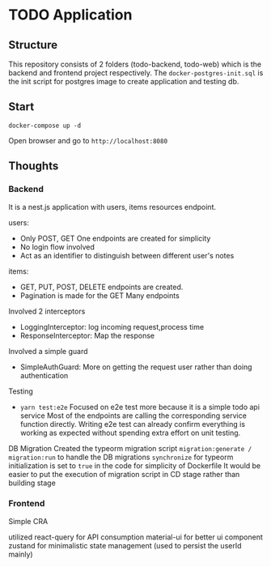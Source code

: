 # TODO Application

## Structure

This repository consists of 2 folders (todo-backend, todo-web) which is the backend and frontend project respectively. 
The `docker-postgres-init.sql` is the init script for postgres image to create application and testing db.

## Start

`docker-compose up -d` 

Open browser and go to `http://localhost:8080`

## Thoughts

### Backend

It is a nest.js application with users, items resources endpoint.

users:
- Only POST, GET One endpoints are created for simplicity
- No login flow involved
- Act as an identifier to distinguish between different user's notes

items:
- GET, PUT, POST, DELETE endpoints are created.
- Pagination is made for the GET Many endpoints

Involved 2 interceptors 
- LoggingInterceptor: log incoming request,process time
- ResponseInterceptor: Map the response
  
Involved a simple guard 
- SimpleAuthGuard: More on getting the request user rather than doing authentication

Testing
- `yarn test:e2e`
Focused on e2e test more because it is a simple todo api service
Most of the endpoints are calling the corresponding service function directly. Writing e2e test can already confirm everything is working as expected without spending extra effort on unit testing.

DB Migration
Created the typeorm migration script `migration:generate / migration:run` to handle the DB migrations
`synchronize` for typeorm initialization is set to `true` in the code for simplicity of Dockerfile
It would be easier to put the execution of migration script in CD stage rather than building stage

### Frontend

Simple CRA

utilized 
react-query for API consumption
material-ui for better ui component
zustand for minimalistic state management (used to persist the userId mainly)